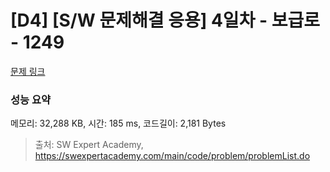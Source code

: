 # [D4] [S/W 문제해결 응용] 4일차 - 보급로 - 1249 

[문제 링크](https://swexpertacademy.com/main/code/problem/problemDetail.do?contestProbId=AV15QRX6APsCFAYD) 

### 성능 요약

메모리: 32,288 KB, 시간: 185 ms, 코드길이: 2,181 Bytes



> 출처: SW Expert Academy, https://swexpertacademy.com/main/code/problem/problemList.do